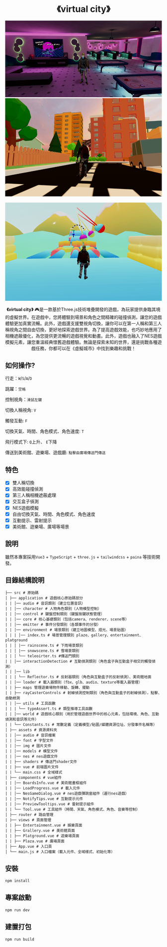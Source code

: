 <h1 align="center">《virtual city》</h1>

<p align="center">
<img src="src/assets/cover.png" alt="" />
<img src="src/assets/plaza.png" alt="" />
<img src="src/assets/gallery.png" alt="" />
<img src="src/assets/playground.png" alt="" />

</p>

<p align="center">
<b>《virtual city》</b> 🎮是一款基於Three.js技術堆疊開發的遊戲，為玩家提供身臨其境的虛擬世界。在遊戲中，您將體驗到場景和角色之間精確的碰撞偵測，讓您的遊戲體驗更加真實流暢。此外，遊戲還支援雙視角切換，讓你可以在第一人稱和第三人稱視角之間自由切換，更好地探索遊戲世界。為了提高遊戲效能，也巧妙地應用了相機遮蔽優化，為您提供更流暢的遊戲視覺和動畫。此外，遊戲也融入了NES遊戲模擬元素，讓您重溫經典懷舊遊戲體驗。無論是探索未知的世界，還是挑戰各種遊戲任務，​​你都可以在《虛擬城市》中找到樂趣和挑戰！
</p>

## 如何操作?
行走：`W`/`S`/`A`/`D`

跳躍：`空格`

控制視角：`滑鼠左鍵`

切換人稱視角: `V`

觸發互動: `F`

切換天氣、時間、角色模式、角色速度: `T`

飛行模式下: `Q`上升、 `E`下降

傳送到美術館、遊樂場、遊戲廳: `點擊由廣場傳送門傳送`

## 特色

- [x] 雙人稱切換
- [x] 高效能碰撞偵測
- [x] 第三人稱相機遮蔽處理
- [x] 交互盒子偵測
- [x] NES遊戲模擬
- [x] 自由切換天氣、時間、角色模式、角色速度
- [x] 互動提示、雷射提示
- [x] 美術館、遊樂場、廣場等場景

## 說明
雖然本專案採用`Vue3` + `TypeScript` + `three.js` + `tailwindcss` + `paina` 等技術開發。

## 目錄結構說明
```text
├── src # 原始碼
│ ├── application # 遊戲核心原始碼部分
| | │── audio # 音訊類別（建立位置音訊）
| | │── character # 人物角色類別（人物模型控制）
| | │── control # 鍵盤控制類別（鍵盤按鍵狀態管理）
| | │── core # 核心基礎類別（包括camera、renderer、scene等）
| | │── emitter # 事件分發類別（各類事件的分發）
| | │── environment # 場景類別（建立地圖模型、燈光、場景貼圖）
| | | │── index.ts # 場景管理類別 plaze、gallery、entertainment、platground
| | │ |── rainscene.ts # 下雨場景類別
| | │ |── snowscene.ts # 雪場景類別
| | │ └── teleoirter.ts #傳送門類別
| | │── interactionDetection # 互動偵測類別（角色盒子與互動盒子相交的觸發偵測）
| | │── lib
| | | └── Reflector.ts # 反射器類別（角色與互動盒子的反射偵測）、美術館地面
| | │── loader # 載入器類別（fbx、glb、audio、texture等載入器管理）
| | ├── maps 管理遊樂場物件移動、旋轉、擺動
| | ├── rayCasterControls # 射線偵測控制類別（角色與互動盒子的射線偵測），點擊、自動檢測
| | │── utils # 工具函數
| | | └── typeAssert.ts # 類型推導工具函數
| | │── world # 遊戲核心類別（用於管理遊戲世界中的核心元素，包括環境、角色、互動偵測和音訊等元件）
| | └── Constants.ts # 常數定義（定義模型/貼圖/媒體資源位址、分發事件名稱等）
│ ├── assets # 資源資料夾
| | │── audio # 音訊檔案
| | │── font # 字型文件
| | │── img # 圖片文件
| | │── models # 模型文件
| | │── nes # nes遊戲文件
| | ├── shaders # 傳送門shader文件
| | ├── vue # 前端圖片文件
| | └── main.css # 全域樣式
│ ├── components # vue組件
| | │── BoardsInfo.vue # 美術館畫框組件
| | │── LoadProgress.vue # 載入元件
| | │── NesGameDialog.vue # nes遊戲彈跳窗組件（運行nes遊戲）
| | │── NotifyTips.vue # 互動提示元件
| | │── PreviewTooltips.vue # 雷射提示組件
| | └── Tool.vue # 工具組件（時間、天氣、角色模式、角色、音樂等控制）
│ ├── router # 路由管理
| ├── views # 頁面管理
| | ├── Entertainment.vue # 娛樂頁面
| | ├── Grallery.vue # 美術館頁面
| | ├── Platground.vue # 遊樂場頁面
| | ├── Plaza.vue # 廣場頁面
│ ├── App.vue # 入口頁
│ └── main.js # 入口檔案（載入元件、全域樣式、初始化等）
```

## 安裝

```sh
npm install
```

## 專案啟動

```sh
npm run dev
```

## 建置打包

```sh
npm run build
```